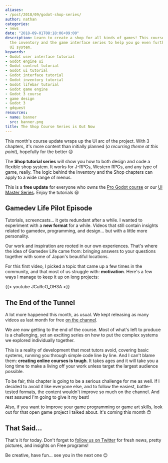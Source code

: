 ```yaml
---
aliases:
- /post/2018/09/godot-shop-series/
author: nathan
categories:
- news
date: "2018-09-01T08:18:06+09:00"
description: Learn to create a shop for all kinds of games! This course builds upon
  the inventory and the game interface series to help you go even further with Godot's
  UI system.
keywords:
- Godot user interface tutorial
- Godot engine ui
- Godot control tutorial
- Godot ui tutorial
- Godot interface tutorial
- Godot inventory tutorial
- Godot lifebar tutorial
- Godot game engine
- Godot 3 course
- game design
- Godot 3
- gdquest
resources:
- name: banner
  src: banner.png
title: The Shop Course Series is Out Now
---
```


This month's course update wraps up the UI arc of the project. With 3 chapters, it's more content than initially planned (_a recurring theme at this point_), hopefully for the better 😉

The **Shop tutorial series** will show you how to both design and code a flexible shop system. It works for J-RPGs, Western RPGs, and any type of game, really. The logic behind the Inventory and the Shop chapters can apply to a wide range of menus.

<!-- TODO: appealing screenshot -->

This is a **free update** for everyone who owns the [Pro Godot course](//gumroad.com/l/godot-tutorial-make-professional-2d-games) or our [UI Master Series](//gumroad.com/l/oifP). Enjoy the tutorials 😃

## Gamedev Life Pilot Episode

Tutorials, screencasts... it gets redundant after a while. I wanted to experiment with a **new format** for a while. Videos that still contain insights related to gamedev, programming, and design... but with a little more personality.

Our work and inspiration are rooted in our own experiences. That's where the idea of Gamedev Life came from: bringing answers to your questions together with some of Japan's beautiful locations.

For this first video, I picked a topic that came up a few times in the community, and that most of us struggle with: **motivation**. Here's a few ways I manage to keep it up on long projects:

{{< youtube JCuRcO_OH3A >}}

## The End of the Tunnel

A lot more happened this month, as usual. We kept releasing as many videos as last month for free [on the channel](//youtube.com/c/gdquest).

<!-- TODO: Krita repo pitch? -->

We are now getting to the end of the course. Most of what's left to produce is a challenging, yet an exciting series on how to put the complex systems we explored individually together.

This is a reality of development that most tutors avoid, covering basic systems, running you through simple code line by line. And I can't blame them: **creating online courses is tough**. It takes ages and it will take you a long time to make a living off your work unless target the largest audience possible.

To be fair, this chapter is going to be a serious challenge for me as well. If I decided to avoid it like everyone else, and to follow the easiest, battle-tested formats, the content wouldn't improve so much on the channel. And rest assured I'm going to give it my best!

Also, if you want to improve your game programming or game art skills, look out for that open game project I talked about. It's coming this month 😊

## That Said...

That's it for today. Don't forget to [follow us on Twitter](//twitter.com/NathanGDQuest) for fresh news, pretty pictures, and insights on Free programs!

Be creative, have fun... see you in the next one 😉

<!-- I want you to join me in the development of a Godot game! -->

<!-- As I promised, I'm going to release the game from the course open source to give everyone an example of a project that goes past the game Jam style and provides Good Foundations to build upon. This will give you scripts that you can use in your own games come on but more importantly you are welcome to join me in this adventure to create a great little game come out and become a better game developer along the way. I will personally review your code contributions. -->
